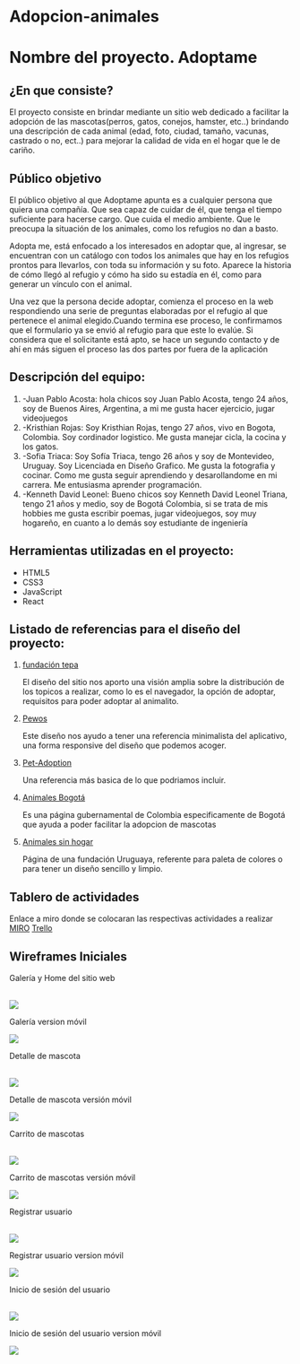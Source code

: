 # Adopcion-animales

<h1>Nombre del proyecto. Adoptame </h1>

  <section >
    <h2>¿En que consiste? </h2>
    <p>
        El proyecto consiste en brindar mediante un sitio web dedicado a facilitar la adopción de las mascotas(perros, gatos, conejos, hamster, etc..) brindando una descripción de cada animal (edad, foto, ciudad, tamaño, vacunas, castrado o no, ect..)  para mejorar la calidad de vida en el hogar que le de cariño. 
    </p>
  </section>


  <section>
    <h2>Público objetivo </h2>
    <p>
      El público objetivo al que Adoptame apunta es a cualquier persona que quiera una compañía. Que sea capaz de cuidar de él, que tenga el tiempo suficiente para hacerse cargo. Que cuida el medio ambiente. Que le preocupa la situación de los animales, como los refugios no dan a basto. 
    </p>
    <p>
      Adopta me, está enfocado a los interesados en adoptar que, al ingresar, se encuentran con un catálogo con todos los animales que hay en los refugios prontos para llevarlos, con toda su información y su foto. Aparece la historia de cómo llegó al refugio y cómo ha sido su estadía en él, como para generar un vínculo con el animal. 
    </p>
    <p>
      Una vez que la persona decide adoptar, comienza el proceso en la web respondiendo una serie de preguntas elaboradas por el refugio al que pertenece el animal elegido.Cuando termina ese proceso, le confirmamos que el formulario ya se envió al refugio para que este lo evalúe. Si considera que el solicitante está apto, se hace un segundo contacto y de ahí en más siguen el proceso las dos partes por fuera de la aplicación
    </p>
  </section>


  <section>
    <h2>  Descripción del equipo:</h2>
    <ol>
      <li>-Juan Pablo Acosta: hola chicos soy Juan Pablo Acosta, tengo 24 años, soy de Buenos Aires, Argentina, a mi me gusta hacer ejercicio, jugar videojuegos </li>
      <li> -Kristhian Rojas: Soy Kristhian Rojas, tengo 27 años, vivo en Bogota, Colombia. Soy cordinador logistico. Me gusta manejar cicla, la cocina y los gatos. </li>
      <li> -Sofia Triaca: Soy Sofía Triaca, tengo 26 años y soy de Montevideo, Uruguay.  Soy Licenciada en Diseño Grafico. Me gusta la fotografia y cocinar. Como me gusta seguir aprendiendo y desarollandome en mi carrera. Me entusiasma aprender programación.</li>
      <li>-Kenneth David Leonel: Bueno chicos soy Kenneth David Leonel Triana, tengo 21 años y medio, soy de Bogotá Colombia, si se trata de mis hobbies me gusta escribir poemas, jugar videojuegos, soy muy hogareño, en cuanto a lo demás soy estudiante de ingeniería </li>
     </ol>
  </section>


  <section >
    <h2>Herramientas utilizadas en el proyecto: </h2>
    <ul>
      <li>HTML5 </li>
      <li>CSS3 </li>
      <li>JavaScript </li>
      <li>React </li>
    </ul>

  <section >
       <h2>Listado de referencias para el diseño del proyecto:</h2>
      <ol>
        <li> <a href="https://www.fundaciontepa.org/adopta/">fundación tepa</a>
          <p> El diseño del sitio nos aporto una visión amplia sobre la distribución de los topicos a realizar, como lo 
          es el navegador, la opción de adoptar, requisitos para poder adoptar al animalito. </p>
        </li>
        <li> <a href="https://www.behance.net/gallery/90712891/Pewos-Diseno-de-sitio-de-adopcion-de-perros?tracking_source=search_projects%7Cadopcion"> Pewos</a>
        <p> Este diseño nos ayudo a tener una referencia minimalista del aplicativo, una forma responsive del diseño  que podemos acoger. </p>
        </li>
        <li> <a href="https://www.behance.net/gallery/120218931/Pet-Adoption-Web-Design?tracking_source=search_projects%7Cadoption%20pet"> Pet-Adoption</a>
        <p>  Una referencia más basica de lo que podriamos incluir. </p>
        </li>
        <li> <a href="https://www.animalesbog.gov.co/cliff/index.html#amigos">Animales Bogotá </a>
        <p>  Es una página gubernamental de Colombia especificamente de Bogotá que ayuda a poder facilitar la adopcion de mascotas </p>
        </li>
        <li> <a href="https://www.animalessinhogar.com.uy/#/">Animales sin hogar</a>
        <p>  Página de una fundación Uruguaya, referente para paleta de colores o para tener un diseño sencillo y limpio. </p>
        </li>
      </ol>
  </section>
  
 
 <h2>Tablero de actividades</h2>
 
 <p>Enlace a miro donde se colocaran las respectivas actividades a realizar
  <a href ="https://miro.com/app/board/uXjVOicEj8o=/"> MIRO</a>
  <a href ="https://trello.com/invite/b/e2Pqyiwj/707202f9d449100d8bcfadf16f10e9ce/adopcion-animales-digital-house"> Trello</a>

 </p>
 
 <section>
  <h2>Wireframes Iniciales</h2>
  <div>
    <p>Galería y Home del sitio web</p>
    <br>
    <img src="./Wireframes/HOME+GALERIA.jpg">
     <p>Galería version móvil</p>
    <img src="./Wireframes/HOME+GALERIAversioncel.jpg">
  </div>
  <div>
    <p>Detalle de mascota</p>
    <br>
    <img src="./Wireframes/DetalleMascota.jpg">
     <p>Detalle de mascota versión móvil</p>
    <img src="./Wireframes/DetalleMascotaversioncel.jpg">
  </div>
   <div>
    <p>Carrito de mascotas </p>
    <br>
    <img src="./Wireframes/CarritoMascota.jpg">
     <p>Carrito de mascotas versión móvil</p>
    <img src="./Wireframes/CarritoMascotaversioncel.jpg">
 </div>

 <div>
    <p>Registrar usuario</p>
    <br>
    <img src="./Wireframes/Registro.jpg">
     <p>Registrar usuario version móvil</p>
    <img src="./Wireframes/Registroversioncel.jpg">
 </div>   

  <div>
    <p>Inicio de sesión del usuario</p>
    <br>
    <img src="./Wireframes/Iniciarsesion.jpg">
     <p>Inicio de sesión del usuario version móvil</p>
    <img src="./Wireframes/Ininciarsesionversioncel.jpg">
 </div>  
</section>

